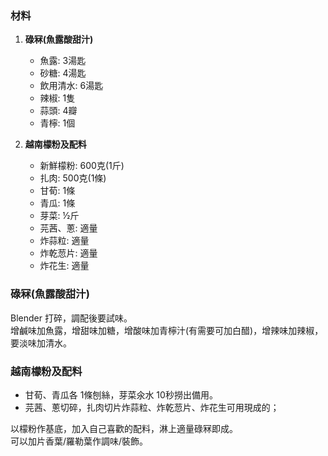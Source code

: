 ### 材料
1. **碌冧(魚露酸甜汁)**
    
    - 魚露: 3湯匙
    - 砂糖: 4湯匙
    - 飲用清水: 6湯匙
    - 辣椒: 1隻
    - 蒜頭: 4瓣
    - 青檸: 1個

    
2. **越南檬粉及配料**
    - 新鮮檬粉: 600克(1斤)
    - 扎肉: 500克(1條)
    - 甘荀: 1條
    - 青瓜: 1條
    - 芽菜: ½斤
    - 芫茜、蔥: 適量
    - 炸蒜粒: 適量
    - 炸乾䓤片: 適量
    - 炸花生: 適量

### **碌冧(魚露酸甜汁)**
Blender 打碎，調配後要試味。  
增鹹味加魚露，增甜味加糖，增酸味加青檸汁(有需要可加白醋)，增辣味加辣椒，要淡味加清水。

### **越南檬粉及配料**
- 甘荀、青瓜各 1條刨絲，芽菜氽水 10秒撈出備用。
- 芫茜、蔥切碎，扎肉切片炸蒜粒、炸乾䓤片、炸花生可用現成的；

以檬粉作基底，加入自己喜歡的配料，淋上適量碌冧即成。  
可以加片香葉/羅勒葉作調味/裝飾。

